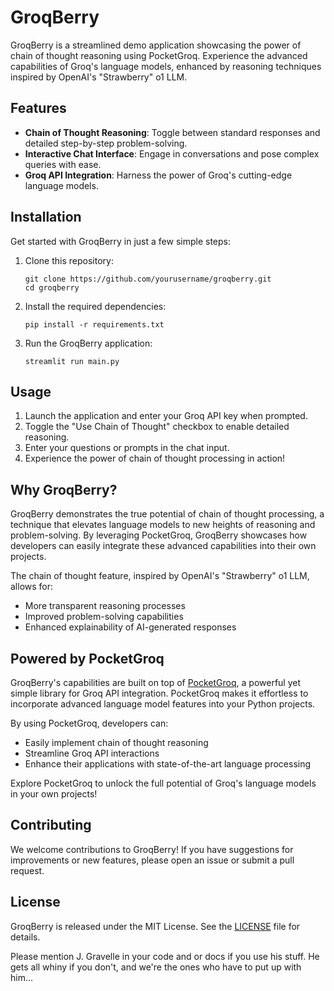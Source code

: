 # GroqBerry

GroqBerry is a streamlined demo application showcasing the power of chain of thought reasoning using PocketGroq. Experience the advanced capabilities of Groq's language models, enhanced by reasoning techniques inspired by OpenAI's "Strawberry" o1 LLM.

## Features

- **Chain of Thought Reasoning**: Toggle between standard responses and detailed step-by-step problem-solving.
- **Interactive Chat Interface**: Engage in conversations and pose complex queries with ease.
- **Groq API Integration**: Harness the power of Groq's cutting-edge language models.

## Installation

Get started with GroqBerry in just a few simple steps:

1. Clone this repository:
   ```
   git clone https://github.com/yourusername/groqberry.git
   cd groqberry
   ```

2. Install the required dependencies:
   ```
   pip install -r requirements.txt
   ```

3. Run the GroqBerry application:
   ```
   streamlit run main.py
   ```

## Usage

1. Launch the application and enter your Groq API key when prompted.
2. Toggle the "Use Chain of Thought" checkbox to enable detailed reasoning.
3. Enter your questions or prompts in the chat input.
4. Experience the power of chain of thought processing in action!

## Why GroqBerry?

GroqBerry demonstrates the true potential of chain of thought processing, a technique that elevates language models to new heights of reasoning and problem-solving. By leveraging PocketGroq, GroqBerry showcases how developers can easily integrate these advanced capabilities into their own projects.

The chain of thought feature, inspired by OpenAI's "Strawberry" o1 LLM, allows for:
- More transparent reasoning processes
- Improved problem-solving capabilities
- Enhanced explainability of AI-generated responses

## Powered by PocketGroq

GroqBerry's capabilities are built on top of [PocketGroq](https://github.com/jgravelle/pocketgroq), a powerful yet simple library for Groq API integration. PocketGroq makes it effortless to incorporate advanced language model features into your Python projects.

By using PocketGroq, developers can:
- Easily implement chain of thought reasoning
- Streamline Groq API interactions
- Enhance their applications with state-of-the-art language processing

Explore PocketGroq to unlock the full potential of Groq's language models in your own projects!

## Contributing

We welcome contributions to GroqBerry! If you have suggestions for improvements or new features, please open an issue or submit a pull request.

## License

GroqBerry is released under the MIT License. See the [LICENSE](LICENSE) file for details.

Please mention J. Gravelle in your code and or docs if you use his stuff.
He gets all whiny if you don't, and we're the ones who have to put up with him...